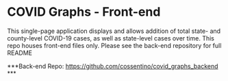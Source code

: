 # COVID Graphs - Front-end

This single-page application displays and allows addition of total state- and county-level COVID-19 cases, as well as state-level cases over time. This repo houses front-end files only. Please see the back-end repository for full README

***Back-end Repo: https://github.com/cossentino/covid_graphs_backend ***
